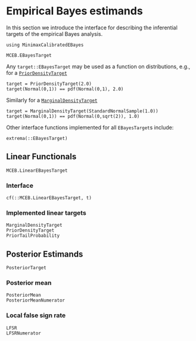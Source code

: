 # Empirical Bayes estimands  

In this section we introduce the interface for describing the inferential targets
of the empirical Bayes analysis.

```@setup targets
using MinimaxCalibratedEBayes
``` 

```@docs
MCEB.EBayesTarget
```

Any `target::EBayesTarget` may be used as a function on distributions, e.g., for a [`PriorDensityTarget`](@ref)
```@example targets
target = PriorDensityTarget(2.0)
target(Normal(0,1)) == pdf(Normal(0,1), 2.0)
```

Similarly for a [`MarginalDensityTarget`](@ref)
```@example targets
target = MarginalDensityTarget(StandardNormalSample(1.0))
target(Normal(0,1)) == pdf(Normal(0,sqrt(2)), 1.0)
```

Other interface functions implemented for all `EBayesTarget`s include:
```@docs
extrema(::EBayesTarget)
```

## Linear Functionals
```@docs
MCEB.LinearEBayesTarget
```
### Interface
```@docs
cf(::MCEB.LinearEBayesTarget, t)
```

### Implemented linear targets

```@docs
MarginalDensityTarget
PriorDensityTarget
PriorTailProbability
```

## Posterior Estimands 

```@docs
PosteriorTarget
```

### Posterior mean 

```@docs
PosteriorMean
PosteriorMeanNumerator
```

### Local false sign rate

```@docs 
LFSR
LFSRNumerator
```